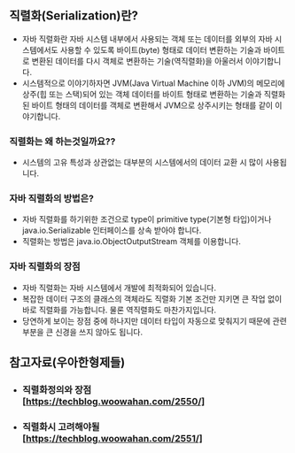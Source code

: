  ## 직렬화(Serialization)란?

- 자바 직렬화란 자바 시스템 내부에서 사용되는 객체 또는 데이터를 외부의 자바 시스템에서도 사용할 수 있도록 바이트(byte) 형태로 데이터 변환하는 기술과
바이트로 변환된 데이터를 다시 객체로 변환하는 기술(역직렬화)을 아울러서 이야기합니다.
- 시스템적으로 이야기하자면 JVM(Java Virtual Machine 이하 JVM)의 메모리에 상주(힙 또는 스택)되어 있는 객체 데이터를 바이트 형태로 변환하는 기술과
직렬화된 바이트 형태의 데이터를 객체로 변환해서 JVM으로 상주시키는 형태를 같이 이야기합니다.

### 직렬화는 왜 하는것일까요??
- 시스템의 고유 특성과 상관없는 대부분의 시스템에서의 데이터 교환 시 많이 사용됩니다.

### 자바 직렬화의 방법은?
- 자바 직렬화를 하기위한 조건으로 type이 primitive type(기본형 타입)이거나 java.io.Serializable 인터페이스를 상속 받아야 합니다.
- 직렬화는 방법은 java.io.ObjectOutputStream 객체를 이용합니다.

### 자바 직렬화의 장점
- 자바 직렬화는 자바 시스템에서 개발에 최적화되어 있습니다.
- 복잡한 데이터 구조의 클래스의 객체라도 직렬화 기본 조건만 지키면 큰 작업 없이 바로 직렬화를 가능합니다. 물론 역직렬화도 마찬가지입니다.
- 당연하게 보이는 장점 중에 하나지만 데이터 타입이 자동으로 맞춰지기 때문에 관련 부분을 큰 신경을 쓰지 않아도 됩니다.

## 참고자료(우아한형제들)
- ### 직렬화정의와 장점<br>[https://techblog.woowahan.com/2550/]
- ### 직렬화시 고려해야될 <br>[https://techblog.woowahan.com/2551/]

